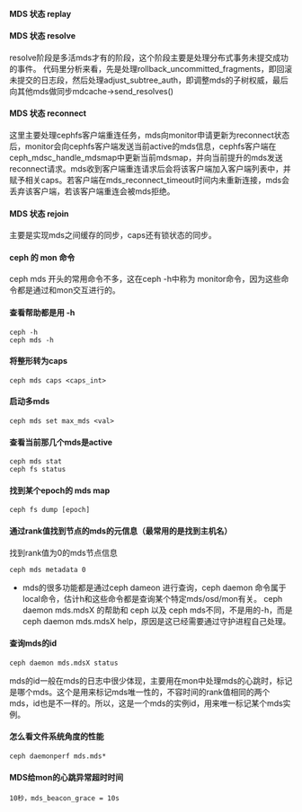 #### MDS 状态 replay

#### MDS 状态 resolve

resolve阶段是多活mds才有的阶段，这个阶段主要是处理分布式事务未提交成功的事件。
代码里分析来看，先是处理rollback_uncommitted_fragments，即回滚未提交的日志段，然后处理adjust_subtree_auth，即调整mds的子树权威，最后向其他mds做同步mdcache->send_resolves()

#### MDS 状态 reconnect

这里主要处理cephfs客户端重连任务，mds向monitor申请更新为reconnect状态后，monitor会向cephfs客户端发送当前active的mds信息，cephfs客户端在ceph_mdsc_handle_mdsmap中更新当前mdsmap，并向当前提升的mds发送reconnect请求。mds收到客户端重连请求后会将该客户端加入客户端列表中，并赋予相关caps。若客户端在mds_reconnect_timeout时间内未重新连接，mds会丢弃该客户端，若该客户端重连会被mds拒绝。

#### MDS 状态 rejoin

主要是实现mds之间缓存的同步，caps还有锁状态的同步。

#### ceph 的 mon 命令

ceph mds 开头的常用命令不多，这在ceph -h中称为 monitor命令，因为这些命令都是通过和mon交互进行的。

#### 查看帮助都是用 -h

    ceph -h
    ceph mds -h
  
#### 将整形转为caps

    ceph mds caps <caps_int>
 
#### 启动多mds

    ceph mds set max_mds <val>

#### 查看当前那几个mds是active

    ceph mds stat 
    ceph fs status
    
#### 找到某个epoch的 mds map

    ceph fs dump [epoch]

#### 通过rank值找到节点的mds的元信息（最常用的是找到主机名）

找到rank值为0的mds节点信息

    ceph mds metadata 0 

* mds的很多功能都是通过ceph dameon 进行查询，ceph daemon 命令属于 local命令，估计h和这些命令都是查询某个特定mds/osd/mon有关。
ceph daemon mds.mdsX 的帮助和 ceph 以及 ceph mds不同，不是用的-h，而是 ceph daemon mds.mdsX help，原因是这已经需要通过守护进程自己处理。

#### 查询mds的id

    ceph daemon mds.mdsX status
    
mds的id一般在mds的日志中很少体现，主要用在mon中处理mds的心跳时，标记是哪个mds。这个是用来标记mds唯一性的，不容时间的rank值相同的两个mds，id也是不一样的。所以，这是一个mds的实例id，用来唯一标记某个mds实例。

#### 怎么看文件系统角度的性能
      
    ceph daemonperf mds.mds* 

#### MDS给mon的心跳异常超时时间

    10秒，mds_beacon_grace = 10s
